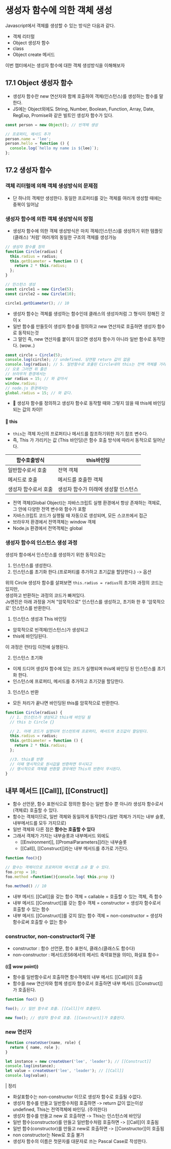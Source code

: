 # 생성자 함수에 의한 객체 생성

Javascript에서 객체를 생성할 수 있는 방식은 다음과 같다.

- 객체 리터럴
- Object 생성자 함수
- class
- Object create 메서드

이번 챕터에서는 생성자 함수에 대한 객체 생성방식을 이해해보자

## 17.1 Object 생성자 함수

- 생성자 함수란 new 연산자와 함께 호출하여 객체(인스턴스)를 생성하는 함수를 말한다.
- JS에는 Object외에도 String, Number, Boolean, Function, Array, Date, RegExp, Promise와 같은 빌트인 생성자 함수가 있다.

```javascript
const person = new Object(); // 빈객체 생성

// 프로퍼티, 메서드 추가
person.name = 'lee';
person.hello = function () {
  console.log(`hello my name is ${lee}`);
};
```

## 17.2 생성자 함수

### 객체 리터럴에 의해 객체 생성방식의 문제점

- 단 하나의 객체만 생성한다. 동일한 프로퍼티를 갖는 객체를 여러개 생성할 때에는 중복이 일어남

### 생성자 함수에 의한 객체 생성방식의 장점

- 생성자 함수에 의한 객체 생성방식은 마치 객체(인스턴스)를 생성하기 위한 템플릿(클래스) '처럼' 여러개의 동일한 구조의 객체를 생성가능

```javascript
// 생성자 함수를 정의
function Circle(radius) {
  this.radius = radius;
  this.getDiameter = function () {
    return 2 * this.radius;
  };
}

// 인스턴스 생성
const circle1 = new Circle(5);
const circle2 = new Circle(10);

circle1.getDiameter(); // 10
```

- 생성자 함수는 객체를 생성하는 함수인데 클래스의 생성자처럼 그 형식이 정해진 것이 x
- 일반 함수를 만들듯이 생성자 함수를 정의하고 new 연산자로 호출하면 생성자 함수로 동작되는것
- 그 말인 즉, new 연산자를 붙이지 않으면 생성자 함수가 아니라 일반 함수로 동작한다. (wow..)

```javascript
const circle = Circle(5);
console.log(circle); // undefined. 당연함 return 값이 없음
console.log(radius); // 5. 일반함수로 호출된 Circle내의 this는 전역 객체를 가리킴.
// 오호 그러면 위 줄은
// 브라우저 환경에서는
var radius = 15; // 와 같아서
window.radius;
// node.js 환경에서는
global.radius = 15; // 와 같다.
```

- 🌟 생성자 함수를 정의하고 생성자 함수로 동작할 때와 그렇지 않을 때 this에 바인딩되는 값의 차이!!

#### 👀 this

- `this`는 객체 자신의 프로퍼티나 메서드를 참조하기위한 자기 참조 변수다.
- 즉, This 가 가리키는 값 (This 바인딩)은 함수 호출 방식에 따라서 동적으로 일어난다.

| 함수호출방식         | this바인딩                           |
| -------------------- | ------------------------------------ |
| 일반함수로서 호출    | 전역 객체                            |
| 메서드로 호출        | 메서드를 호출한 객체                 |
| 생성자 함수로서 호출 | 생성자 함수가 미래에 생성할 인스턴스 |

- 전역 객체(Global Object)는 자바스크립트 실행 환경에서 항상 존재하는 객체로, 그 안에 다양한 전역 변수와 함수가 포함
- 자바스크립트 코드가 실행될 때 자동으로 생성되며, 모든 스코프에서 접근
- 브라우저 환경에서 전역객체는 window 객체
- Node.js 환경에서 전역객체는 global

### 생성자 함수의 인스턴스 생성 과정

생성자 함수에서 인스턴스를 생성하기 위한 동작으로는

1. 인스턴스를 생성한다.
2. 인스턴스를 초기화 한다.(프로퍼티를 추가하고 초기값을 할당한다.) -> 옵션

위의 Circle 생성자 함수를 살펴보면 `this.radius = radius`의 초기화 과정의 코드는 있지만,  
생성하고 반환하는 과정의 코드가 빠져있다.  
Js엔진은 아래 과정을 거쳐 "암묵적으로" 인스턴스를 생성하고, 초기화 한 후 '암묵적으로' 인스턴스를 반환한다.

1. 인스턴스 생성과 This 바인딩

- 암묵적으로 빈객체(인스턴스)가 생성되고
- this에 바인딩된다.

이 과정은 런타임 이전에 실행된다.

2. 인스턴스 초기화

- 이제 드디어 생성자 함수에 있는 코드가 실행되며 this에 바인딩 된 인스턴스를 초기화 한다.
- 인스턴스에 프로퍼티, 메서드를 추가하고 초기갓을 할당한다.

3. 인스턴스 반환

- 모든 처리가 끝나면 바인딩된 this를 암묵적으로 반환한다.

```javascript
function Circle(radius) {
  // 1. 인스턴스가 생성되고 this에 바인딩 됨
  // this 는 Circle {}

  // 2. 아래 코드가 실행되며 인스턴트에 프로퍼티, 메서드의 초깃값이 할당된다.
  this.radius = radius;
  this.getDiameter = function () {
    return 2 * this.radius;
  };

  //3. this를 반환
  // 이때 명시적으로 원시값을 반환하면 무시되고
  // 명시적으로 객체를 반환할 경우에만 This의 반환이 무시된다.
}
```

## 내부 메서드 [[Call]], [[Construct]]

- 함수 선언문, 함수 표현식으로 정의한 함수는 일반 함수 뿐 아니라 생성자 함수로서(객체로) 호출할 수 있다.
- 함수는 객체이므로, 일반 객체와 동일하게 동작한다.(일반 객체가 가지는 내부 슬롯, 내부메서드를 모두 가지므로)
- 일반 객체와 다른 점은 **함수는 호출할 수 있다**
- 그래서 객체가 가지는 내부슬롯과 내부메서드 외에도
  - [[Environment]], [[PromalParameters]]라는 내부슬롯
  - [[Call]], [[Construct]]라는 내부 메서드를 추가로 가진다.

```Javascript
function foo(){}

// 함수는 객체이므로 프로퍼티와 메서드를 소유 할 수 있다.
foo.prop = 10;
foo.method =function(){console.log( this.prop )}

foo.method() // 10
```

- 내부 메서드 [[Call]]을 갖는 함수 객체 = callable = 호출할 수 있는 객체, 즉 함수
- 내부 메서드 [[Construct]]를 갖는 함수 객체 = constructor = 생성자 함수로서 호출할 수 있는 함수
- 내부 메서드 [[Construct]]를 갖지 않는 함수 객체 = non-constructor = 생성자 함수로써 호출할 수 없는 함수

### constructor, non-constructor의 구분

- constructor : 함수 선언문, 함수 표현식, 클래스(클래스도 함수다)
- non-constructor : 메서드(ES6에서의 메서드 축약표현을 의미), 화살표 함수⭐️

**((🌟 wow point))**

- 함수를 일반함수로서 호출하면 함수객체의 내부 메서드 [[Call]]이 호출
- 함수를 new 연산자와 함께 생성자 함수로서 호출하면 내부 메서드 [[Construct]]가 호출된다.

```javascript
function foo() {}

foo(); // 일반 함수로 호출. [[Call]]이 호출된다.

new foo(); // 생성자 함수로 호출. [[Construct]]가 호출된다.
```

### new 연산자

```javascript
function createUser(name, role) {
  return { name, role };
}

let instance = new createUser('lee', 'leader'); // [[Construct]]
console.log(instance);
let value = createUser('lee', 'leader'); // [[Call]]
console.log(value);
```

| 정리

- 화살표함수는 non-constructor 이므로 생성자 함수로 호출될 수없다.
- 생성자 함수를 만들고 일반함수처럼 호출하면 -> return 값이 없는이상 undefined, This는 전역객체에 바인딩. (주의한다)
- 생성자 함수를 만들고 new 로 호출하면 -> This는 인스턴스에 바인딩
- 일반 함수(constructor)를 만들고 일반함수처럼 호출하면 -> [[Call]]이 호출됨
- 일반 함수(constructor)를 만들고 new로 호출하면 -> [[Constructor]]이 호출됨
- non constructor는 New로 호출 불가
- 생성자 함수의 이름은 첫문자를 대문자로 쓰는 Pascal Case로 작성한다.
